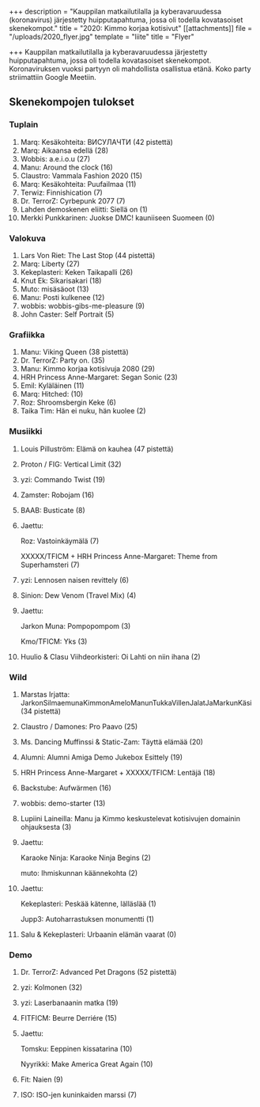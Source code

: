+++
description = "Kauppilan matkailutilalla ja kyberavaruudessa (koronavirus) järjestetty huipputapahtuma, jossa oli todella kovatasoiset skenekompot."
title = "2020: Kimmo korjaa kotisivut"
[[attachments]]
file = "/uploads/2020_flyer.jpg"
template = "liite"
title = "Flyer"

+++
Kauppilan matkailutilalla ja kyberavaruudessa järjestetty huipputapahtuma, jossa oli todella kovatasoiset skenekompot. Koronaviruksen vuoksi partyyn oli mahdollista osallistua etänä. Koko party striimattiin Google Meetiin.

## Skenekompojen tulokset

### Tuplain

 1. Marq: Kesäkohteita: ВИСУЛАЧТИ (42 pistettä)
 2. Marq: Aikaansa edellä (28)
 3. Wobbis: a.e.i.o.u (27)
 4. Manu: Around the clock (16)
 5. Claustro: Vammala Fashion 2020 (15)
 6. Marq: Kesäkohteita: Puufailmaa (11)
 7. Terwiz: Finnishication (7)
 8. Dr. TerrorZ: Cyrbepunk 2077 (7)
 9. Lahden demoskenen eliitti: Siellä on (1)
10. Merkki Punkkarinen: Juokse DMC! kauniiseen Suomeen (0)

### Valokuva

1. Lars Von Riet: The Last Stop (44 pistettä)
2. Marq: Liberty (27)
3. Kekeplasteri: Keken Taikapalli (26)
4. Knut Ek: Sikarisakari (18)
5. Muto: misäsäoot (13)
6. Manu: Posti kulkenee (12)
7. wobbis: wobbis-gibs-me-pleasure (9)
8. John Caster: Self Portrait (5)

### Grafiikka

1. Manu: Viking Queen (38 pistettä)
2. Dr. TerrorZ: Party on. (35)
3. Manu: Kimmo korjaa kotisivuja 2080 (29)
4. HRH Princess Anne-Margaret: Segan Sonic (23)
5. Emil: Kyläläinen (11)
6. Marq: Hitched: (10)
7. Roz: Shroomsbergin Keke (6)
8. Taika Tim: Hän ei nuku, hän kuolee (2)

### Musiikki

 1. Louis Pilluström: Elämä on kauhea (47 pistettä)
 2. Proton / FIG: Vertical Limit (32)
 3. yzi: Commando Twist (19)
 4. Zamster: Robojam (16)
 5. BAAB: Busticate (8)
 6. Jaettu:

    Roz: Vastoinkäymälä (7)

    XXXXX/TFICM + HRH Princess Anne-Margaret: Theme from Superhamsteri (7)
 7. yzi: Lennosen naisen revittely (6)
 8. Sinion: Dew Venom (Travel Mix) (4)
 9. Jaettu:

    Jarkon Muna: Pompopompom (3)

    Kmo/TFICM: Yks (3)
10. Huulio & Clasu Viihdeorkisteri: Oi Lahti on niin ihana (2)

### Wild

 1. Marstas Irjatta: JarkonSilmaemunaKimmonAmeloManunTukkaVillenJalatJaMarkunKäsi (34 pistettä)
 2. Claustro / Damones: Pro Paavo (25)
 3. Ms. Dancing Muffinssi & Static-Zam: Täyttä elämää (20)
 4. Alumni: Alumni Amiga Demo Jukebox Esittely (19)
 5. HRH Princess Anne-Margaret + XXXXX/TFICM: Lentäjä (18)
 6. Backstube: Aufwärmen (16)
 7. wobbis: demo-starter (13)
 8. Lupiini Laineilla: Manu ja Kimmo keskustelevat kotisivujen domainin ohjauksesta (3)
 9. Jaettu:

    Karaoke Ninja: Karaoke Ninja Begins (2)

    muto: Ihmiskunnan käännekohta (2)
10. Jaettu:

    Kekeplasteri: Peskää kätenne, lälläslää (1)

    Jupp3: Autoharrastuksen monumentti (1)
11. Salu & Kekeplasteri: Urbaanin elämän vaarat (0)

### Demo

1. Dr. TerrorZ: Advanced Pet Dragons (52 pistettä)
2. yzi: Kolmonen (32)
3. yzi: Laserbanaanin matka (19)
4. FITFICM: Beurre Derriére (15)
5. Jaettu:

   Tomsku: Eeppinen kissatarina (10)

   Nyyrikki: Make America Great Again (10)
6. Fit: Naien (9)
7. ISO: ISO-jen kuninkaiden marssi (7)